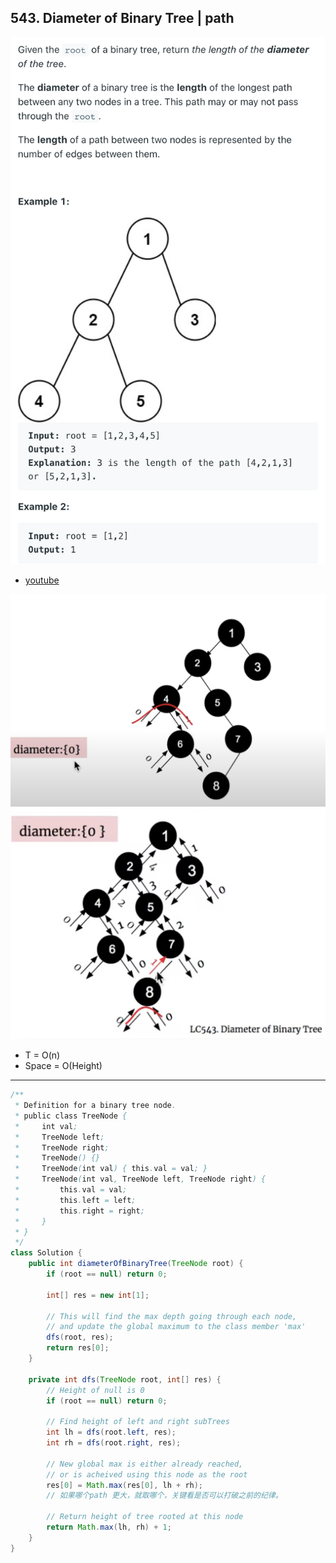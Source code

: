 ## 543. Diameter of Binary Tree | path
![](img/2021-08-20-12-13-33.png)

- [youtube](https://youtu.be/3vZV-6qPDmE?t=160)

![](img/2023-07-13-20-14-20.png)
![](img/2021-08-20-12-23-01.png)


- T = O(n)
- Space = O(Height)

---
```java
/**
 * Definition for a binary tree node.
 * public class TreeNode {
 *     int val;
 *     TreeNode left;
 *     TreeNode right;
 *     TreeNode() {}
 *     TreeNode(int val) { this.val = val; }
 *     TreeNode(int val, TreeNode left, TreeNode right) {
 *         this.val = val;
 *         this.left = left;
 *         this.right = right;
 *     }
 * }
 */
class Solution {
    public int diameterOfBinaryTree(TreeNode root) {
        if (root == null) return 0;
        
        int[] res = new int[1];

        // This will find the max depth going through each node,
        // and update the global maximum to the class member 'max'        
        dfs(root, res);
        return res[0];
    }
    
    private int dfs(TreeNode root, int[] res) {
        // Height of null is 0
        if (root == null) return 0;
        
        // Find height of left and right subTrees
        int lh = dfs(root.left, res);
        int rh = dfs(root.right, res);

        // New global max is either already reached,
        // or is acheived using this node as the root
        res[0] = Math.max(res[0], lh + rh);
        // 如果哪个path 更大，就取哪个，关键看是否可以打破之前的纪律。

        // Return height of tree rooted at this node
        return Math.max(lh, rh) + 1;
    }
}
```